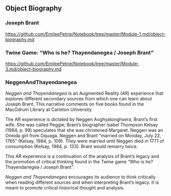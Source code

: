 
## Object Biography

### Joseph Brant

https://github.com/EmileePetrie/Notebook/tree/master/Module-1.md/object-biography.md 


### Twine Game: “Who is he? Thayendanegea / Joseph Brant”

https://github.com/EmileePetrie/Notebook/tree/master/Module-3.md/object-biography.md 


### NeggenAndThayendanegea

*Neggen and Thayendanegea* is an Augmented Reality (AR) experience that explores different secondary sources from which one can learn about Joseph Brant. This narrative comments on five books found in the MacOdrum Library at Carleton University. 

The AR experience is dictated by Neggen Aoghyatonghsera, Brant’s first wife. She was called Peggie; Brant’s biographer Isabel Thompson Kelsay (1984, p. 99) speculates that she was christened Margaret. Neggen was an Oneida girl from Oquaga. Neggen and Brant “married on Monday, July 22, 1765” (Kelsay, 1984, p. 109). They were married until Neggen died in 1771 of consumption (Kelsay, 1984, p. 133). Brant would remarry twice. 

This AR experience is a continuation of the analysis of Brant’s legacy and the promotion of critical thinking found in the Twine game “Who is he? Thayendanegea / Joseph Brant”. 

*Neggen and Thayendanegea* encourages its audience to think critically when reading different sources and when interpreting Brant’s legacy. It is meant to promote critical historical thought and analysis. 


